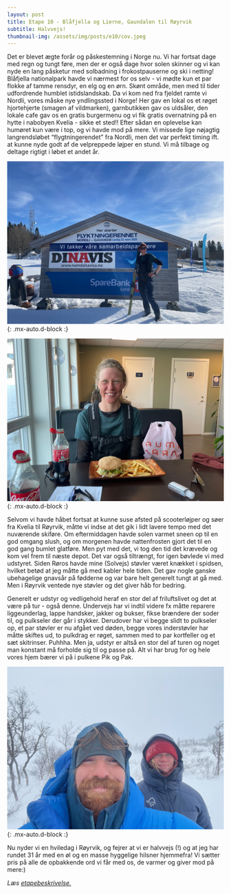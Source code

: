 ```yaml
---
layout: post
title: Etape 10 - Blåfjella og Lierne, Gaundalen til Røyrvik
subtitle: Halvvejs!
thumbnail-img: /assets/img/posts/e10/cov.jpeg
---
```

Det er blevet ægte forår og påskestemning i Norge nu. Vi har fortsat dage med regn og tungt føre, men der er også dage hvor solen skinner og vi kan nyde en lang påsketur med solbadning i frokostpauserne og ski i netting! Blåfjella nationalpark havde vi nærmest for os selv - vi mødte kun et par flokke af tamme rensdyr, en elg og en ørn. Skønt område, men med til tider udfordrende humblet istidslandskab. Da vi kom ned fra fjeldet ramte vi Nordli, vores måske nye yndlingssted i Norge! Her gav en lokal os et røget hjortehjerte (smagen af vildmarken), garnbutikken gav os uldsåler, den lokale cafe gav os en gratis burgermenu og vi fik gratis overnatning på en hytte i nabobyen Kvelia - sikke et sted!! Efter sådan en oplevelse kan humøret kun være i top, og vi havde mod på mere. Vi missede lige nøjagtig langrendsløbet “flygtningerendet” fra Nordli, men det var perfekt timing ift. at kunne nyde godt af de velpreppede løjper en stund. Vi må tilbage og deltage rigtigt i løbet et andet år.

![Flygtningerennet](/assets/img/posts/e10/cov.jpeg){: .mx-auto.d-block :}

![Nordli](/assets/img/posts/e10/2.jpeg){: .mx-auto.d-block :}


Selvom vi havde håbet fortsat at kunne suse afsted på scooterløjper og søer fra Kvelia til Røyrvik, måtte vi indse at det gik i lidt lavere tempo med det nuværende skiføre. Om eftermiddagen havde solen varmet sneen op til en god omgang slush, og om morgenen havde nattenfrosten gjort det til en god gang bumlet glatføre. Men pyt med det, vi tog den tid det krævede og kom vel frem til næste depot. Det var også tiltrængt, for igen bøvlede vi med udstyret. Siden Røros havde mine (Solvejs) støvler været knækket i spidsen, hvilket betød at jeg måtte gå med kabler hele tiden. Det gav nogle ganske ubehagelige gnavsår på fødderne og var bare helt generelt tungt at gå med. Men i Røyrvik ventede nye støvler og det giver håb for bedring. 

Generelt er udstyr og vedligehold heraf en stor del af friluftslivet og det at være på tur - også denne. Undervejs har vi indtil videre fx måtte reparere liggeunderlag, lappe handsker, jakker og bukser, fikse brændere der soder til, og pulkseler der går i stykker. Derudover har vi begge slidt to pulkseler op, et par støvler er nu afgået ved døden, begge vores inderstøvler har måtte skiftes ud, to pulkdrag er røget, sammen med to par kortfeller og et sæt skitrinser. Puhhha. Men ja, udstyr er altså en stor del af turen og noget man konstant må forholde sig til og passe på. Alt vi har brug for og hele vores hjem bærer vi på i pulkene Pik og Pak. 

![Os](/assets/img/posts/e10/1.jpeg){: .mx-auto.d-block :}

Nu nyder vi en hviledag i Røyrvik, og fejrer at vi er halvvejs (!) og at jeg har rundet 31 år med en øl og en masse hyggelige hilsner hjemmefra! Vi sætter pris på alle de opbakkende ord vi får med os, de varmer og giver mod på mere:) 


*Læs [etapebeskrivelse.](/rute/#lierne)*
